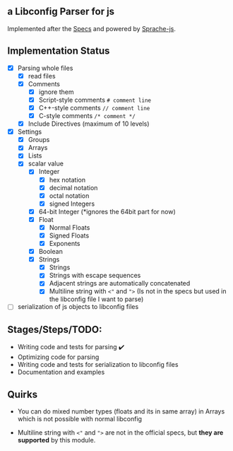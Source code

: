 ## a Libconfig Parser for js

Implemented after the [Specs](https://hyperrealm.github.io/libconfig/libconfig_manual.html#Configuration-Files) and powered by [Sprache-js](https://github.com/luggage66/Sprache-js).

## Implementation Status

- [X] Parsing whole files
    - [X] read files
    - [X] Comments
        - [X] ignore them
        - [X] Script-style comments `# comment line`
        - [X] C++-style comments `// comment line`
        - [X] C-style comments `/* comment */`
    - [X] Include Directives (maximum of 10 levels)
- [X] Settings
    - [X] Groups
    - [X] Arrays
    - [X] Lists
    - [X] scalar value
        - [X] Integer
            - [X] hex notation
            - [X] decimal notation
            - [X] octal notation
            - [X] signed Integers
        - [X] 64-bit Integer (*ignores the 64bit part for now)
        - [X] Float
            - [X] Normal Floats
            - [X] Signed Floats
            - [X] Exponents
        - [X] Boolean
        - [X] Strings
            - [X] Strings
            - [X] Strings with escape sequences
            - [X] Adjacent strings are automatically concatenated
            - [X] Multiline string with `<"` and `">` (Is not in the specs but used in the libconfig file I want to parse)

- [ ] serialization of js objects to libconfig files

## Stages/Steps/TODO:

- Writing code and tests for parsing ✔️
- Optimizing code for parsing
- Writing code and tests for serialization to libconfig files
- Documentation and examples


## Quirks

- You can do mixed number types (floats and its in same array) in Arrays which is not possible with normal libconfig

- Multiline string with `<"` and `">` are not in the official specs, but **they are supported** by this module.